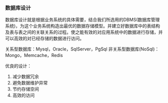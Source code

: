 ### 数据库设计
数据库设计就是根据业务系统的具体需要，结合我们所选用的DBMS(数据库管理系统)，为这个业务系统构造出最优的数据存储模型。并建立好数据库中的表结构及表与表之间的关联关系的过程。使之能有效的对应用系统中的数据进行存储，并可以高效的对已经存储的数据进行访问。

关系型数据库：Mysql，Oracle，SqlServer，PgSql
非关系型数据库(NoSql)：Mongo，Memcache，Redis

优良的设计：
1. 减少数据冗余
2. 避免数据维护异常
3. 节约存储空间
4. 高效的访问